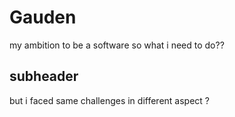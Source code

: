 # Gauden

my ambition to be a software so what i need to do??

## subheader
but i faced same challenges in different aspect ?
